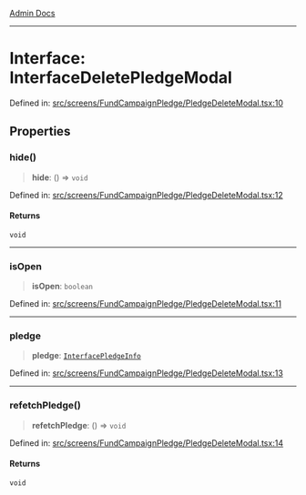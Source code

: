 [Admin Docs](/)

***

# Interface: InterfaceDeletePledgeModal

Defined in: [src/screens/FundCampaignPledge/PledgeDeleteModal.tsx:10](https://github.com/abhassen44/talawa-admin/blob/bb7b6d5252385a81ad100b897eb0cba4f7ba10d2/src/screens/FundCampaignPledge/PledgeDeleteModal.tsx#L10)

## Properties

### hide()

> **hide**: () => `void`

Defined in: [src/screens/FundCampaignPledge/PledgeDeleteModal.tsx:12](https://github.com/abhassen44/talawa-admin/blob/bb7b6d5252385a81ad100b897eb0cba4f7ba10d2/src/screens/FundCampaignPledge/PledgeDeleteModal.tsx#L12)

#### Returns

`void`

***

### isOpen

> **isOpen**: `boolean`

Defined in: [src/screens/FundCampaignPledge/PledgeDeleteModal.tsx:11](https://github.com/abhassen44/talawa-admin/blob/bb7b6d5252385a81ad100b897eb0cba4f7ba10d2/src/screens/FundCampaignPledge/PledgeDeleteModal.tsx#L11)

***

### pledge

> **pledge**: [`InterfacePledgeInfo`](../../../../utils/interfaces/interfaces/InterfacePledgeInfo.md)

Defined in: [src/screens/FundCampaignPledge/PledgeDeleteModal.tsx:13](https://github.com/abhassen44/talawa-admin/blob/bb7b6d5252385a81ad100b897eb0cba4f7ba10d2/src/screens/FundCampaignPledge/PledgeDeleteModal.tsx#L13)

***

### refetchPledge()

> **refetchPledge**: () => `void`

Defined in: [src/screens/FundCampaignPledge/PledgeDeleteModal.tsx:14](https://github.com/abhassen44/talawa-admin/blob/bb7b6d5252385a81ad100b897eb0cba4f7ba10d2/src/screens/FundCampaignPledge/PledgeDeleteModal.tsx#L14)

#### Returns

`void`
